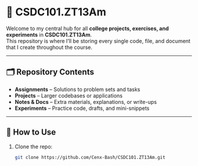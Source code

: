 # 📘 CSDC101.ZT13Am

Welcome to my central hub for all **college projects, exercises, and experiments** in **CSDC101.ZT13Am**.  
This repository is where I’ll be storing every single code, file, and document that I create throughout the course.  

---

## 🗂️ Repository Contents
- **Assignments** – Solutions to problem sets and tasks  
- **Projects** – Larger codebases or applications  
- **Notes & Docs** – Extra materials, explanations, or write-ups  
- **Experiments** – Practice code, drafts, and mini-snippets  

---

## 🚀 How to Use
1. Clone the repo:  
   ```bash
   git clone https://github.com/Cenx-Bash/CSDC101.ZT13Am.git

